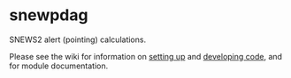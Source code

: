 # snewpdag

SNEWS2 alert (pointing) calculations.

Please see the wiki for information on [setting up](https://github.com/SNEWS2/snewpdag/wiki/Installation)
and [developing code](https://github.com/SNEWS2/snewpdag/wiki/Development), and for module documentation.
